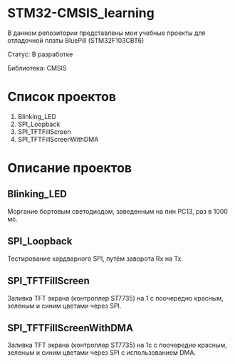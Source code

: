 # STM32-CMSIS_learning
В данном репозитории представлены мои учебные проекты для отладочной платы BluePill (STM32F103CBT6)

Статус: В разработке

Библиотека: CMSIS

# Список проектов
1. Blinking_LED
2. SPI_Loopback
3. SPI_TFTFillScreen
4. SPI_TFTFillScreenWithDMA

# Описание проектов
## Blinking_LED
Моргание бортовым светодиодом, заведенным на пин PC13, раз в 1000 мс.

## SPI_Loopback
Тестирование хардварного SPI, путём заворота Rx на Tx.

## SPI_TFTFillScreen
Заливка TFT экрана (контроллер ST7735) на 1 с поочередно красным, зеленым и синим цветами через SPI.

## SPI_TFTFillScreenWithDMA
Заливка TFT экрана (контроллер ST7735) на 1с с поочередно красным, зеленым и синим цветами через SPI
с использованием DMA.
